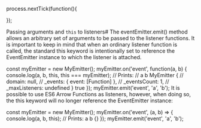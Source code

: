 process.nextTick(function(){

});

Passing arguments and `this` to listeners#
The eventEmitter.emit() method allows an arbitrary set of arguments to be passed to the listener functions. It is important to keep in mind that when an ordinary listener function is called, the standard this keyword is intentionally set to reference the EventEmitter instance to which the listener is attached.

const myEmitter = new MyEmitter();
myEmitter.on('event', function(a, b) {
  console.log(a, b, this, this === myEmitter);
  // Prints:
  //   a b MyEmitter {
  //     domain: null,
  //     _events: { event: [Function] },
  //     _eventsCount: 1,
  //     _maxListeners: undefined } true
});
myEmitter.emit('event', 'a', 'b');
It is possible to use ES6 Arrow Functions as listeners, however, when doing so, the this keyword will no longer reference the EventEmitter instance:

const myEmitter = new MyEmitter();
myEmitter.on('event', (a, b) => {
  console.log(a, b, this);
  // Prints: a b {}
});
myEmitter.emit('event', 'a', 'b');